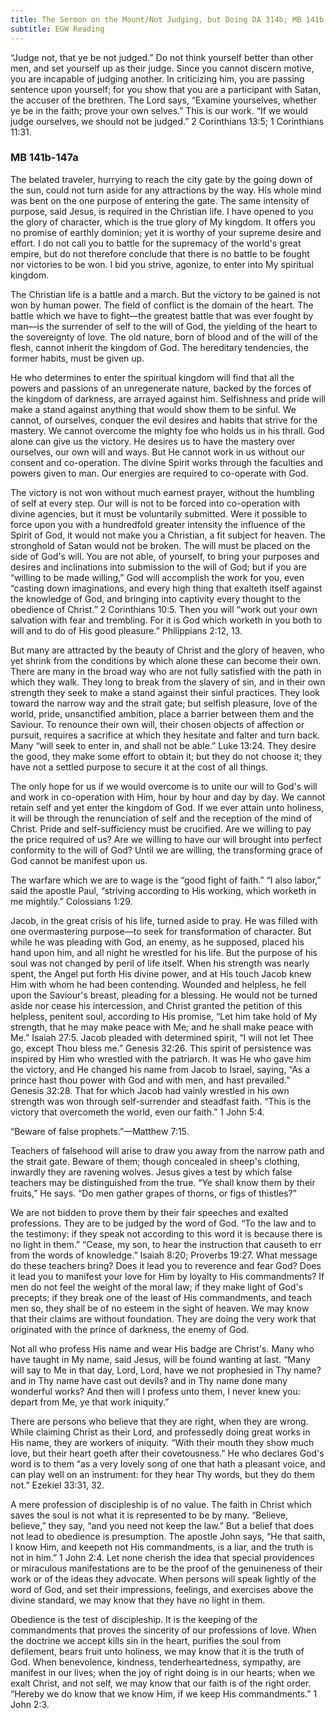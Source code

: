 ```yaml
---
title: The Sermon on the Mount/Not Judging, but Doing DA 314b; MB 141b-147a
subtitle: EGW Reading
---
```


“Judge not, that ye be not judged.” Do not think yourself better than other men, and set yourself up as their judge. Since you cannot discern motive, you are incapable of judging another. In criticizing him, you are passing sentence upon yourself; for you show that you are a participant with Satan, the accuser of the brethren. The Lord says, “Examine yourselves, whether ye be in the faith; prove your own selves.” This is our work. “If we would judge ourselves, we should not be judged.” 2 Corinthians 13:5; 1 Corinthians 11:31.

### MB 141b-147a

The belated traveler, hurrying to reach the city gate by the going down of the sun, could not turn aside for any attractions by the way. His whole mind was bent on the one purpose of entering the gate. The same intensity of purpose, said Jesus, is required in the Christian life. I have opened to you the glory of character, which is the true glory of My kingdom. It offers you no promise of earthly dominion; yet it is worthy of your supreme desire and effort. I do not call you to battle for the supremacy of the world's great empire, but do not therefore conclude that there is no battle to be fought nor victories to be won. I bid you strive, agonize, to enter into My spiritual kingdom.

The Christian life is a battle and a march. But the victory to be gained is not won by human power. The field of conflict is the domain of the heart. The battle which we have to fight—the greatest battle that was ever fought by man—is the surrender of self to the will of God, the yielding of the heart to the sovereignty of love. The old nature, born of blood and of the will of the flesh, cannot inherit the kingdom of God. The hereditary tendencies, the former habits, must be given up.

He who determines to enter the spiritual kingdom will find that all the powers and passions of an unregenerate nature, backed by the forces of the kingdom of darkness, are arrayed against him. Selfishness and pride will make a stand against anything that would show them to be sinful. We cannot, of ourselves, conquer the evil desires and habits that strive for the mastery. We cannot overcome the mighty foe who holds us in his thrall. God alone can give us the victory. He desires us to have the mastery over ourselves, our own will and ways. But He cannot work in us without our consent and co-operation. The divine Spirit works through the faculties and powers given to man. Our energies are required to co-operate with God.

The victory is not won without much earnest prayer, without the humbling of self at every step. Our will is not to be forced into co-operation with divine agencies, but it must be voluntarily submitted. Were it possible to force upon you with a hundredfold greater intensity the influence of the Spirit of God, it would not make you a Christian, a fit subject for heaven. The stronghold of Satan would not be broken. The will must be placed on the side of God's will. You are not able, of yourself, to bring your purposes and desires and inclinations into submission to the will of God; but if you are “willing to be made willing,” God will accomplish the work for you, even “casting down imaginations, and every high thing that exalteth itself against the knowledge of God, and bringing into captivity every thought to the obedience of Christ.” 2 Corinthians 10:5. Then you will “work out your own salvation with fear and trembling. For it is God which worketh in you both to will and to do of His good pleasure.” Philippians 2:12, 13.

But many are attracted by the beauty of Christ and the glory of heaven, who yet shrink from the conditions by which alone these can become their own. There are many in the broad way who are not fully satisfied with the path in which they walk. They long to break from the slavery of sin, and in their own strength they seek to make a stand against their sinful practices. They look toward the narrow way and the strait gate; but selfish pleasure, love of the world, pride, unsanctified ambition, place a barrier between them and the Saviour. To renounce their own will, their chosen objects of affection or pursuit, requires a sacrifice at which they hesitate and falter and turn back. Many “will seek to enter in, and shall not be able.” Luke 13:24. They desire the good, they make some effort to obtain it; but they do not choose it; they have not a settled purpose to secure it at the cost of all things.

The only hope for us if we would overcome is to unite our will to God's will and work in co-operation with Him, hour by hour and day by day. We cannot retain self and yet enter the kingdom of God. If we ever attain unto holiness, it will be through the renunciation of self and the reception of the mind of Christ. Pride and self-sufficiency must be crucified. Are we willing to pay the price required of us? Are we willing to have our will brought into perfect conformity to the will of God? Until we are willing, the transforming grace of God cannot be manifest upon us.

The warfare which we are to wage is the “good fight of faith.” “I also labor,” said the apostle Paul, “striving according to His working, which worketh in me mightily.” Colossians 1:29.

Jacob, in the great crisis of his life, turned aside to pray. He was filled with one overmastering purpose—to seek for transformation of character. But while he was pleading with God, an enemy, as he supposed, placed his hand upon him, and all night he wrestled for his life. But the purpose of his soul was not changed by peril of life itself. When his strength was nearly spent, the Angel put forth His divine power, and at His touch Jacob knew Him with whom he had been contending. Wounded and helpless, he fell upon the Saviour's breast, pleading for a blessing. He would not be turned aside nor cease his intercession, and Christ granted the petition of this helpless, penitent soul, according to His promise, “Let him take hold of My strength, that he may make peace with Me; and he shall make peace with Me.” Isaiah 27:5. Jacob pleaded with determined spirit, “I will not let Thee go, except Thou bless me.” Genesis 32:26. This spirit of persistence was inspired by Him who wrestled with the patriarch. It was He who gave him the victory, and He changed his name from Jacob to Israel, saying, “As a prince hast thou power with God and with men, and hast prevailed.” Genesis 32:28. That for which Jacob had vainly wrestled in his own strength was won through self-surrender and steadfast faith. “This is the victory that overcometh the world, even our faith.” 1 John 5:4.

“Beware of false prophets.”—Matthew 7:15.

Teachers of falsehood will arise to draw you away from the narrow path and the strait gate. Beware of them; though concealed in sheep's clothing, inwardly they are ravening wolves. Jesus gives a test by which false teachers may be distinguished from the true. “Ye shall know them by their fruits,” He says. “Do men gather grapes of thorns, or figs of thistles?”

We are not bidden to prove them by their fair speeches and exalted professions. They are to be judged by the word of God. “To the law and to the testimony: if they speak not according to this word it is because there is no light in them.” “Cease, my son, to hear the instruction that causeth to err from the words of knowledge.” Isaiah 8:20; Proverbs 19:27. What message do these teachers bring? Does it lead you to reverence and fear God? Does it lead you to manifest your love for Him by loyalty to His commandments? If men do not feel the weight of the moral law; if they make light of God's precepts; if they break one of the least of His commandments, and teach men so, they shall be of no esteem in the sight of heaven. We may know that their claims are without foundation. They are doing the very work that originated with the prince of darkness, the enemy of God.

Not all who profess His name and wear His badge are Christ's. Many who have taught in My name, said Jesus, will be found wanting at last. “Many will say to Me in that day, Lord, Lord, have we not prophesied in Thy name? and in Thy name have cast out devils? and in Thy name done many wonderful works? And then will I profess unto them, I never knew you: depart from Me, ye that work iniquity.”

There are persons who believe that they are right, when they are wrong. While claiming Christ as their Lord, and professedly doing great works in His name, they are workers of iniquity. “With their mouth they show much love, but their heart goeth after their covetousness.” He who declares God's word is to them “as a very lovely song of one that hath a pleasant voice, and can play well on an instrument: for they hear Thy words, but they do them not.” Ezekiel 33:31, 32.

A mere profession of discipleship is of no value. The faith in Christ which saves the soul is not what it is represented to be by many. “Believe, believe,” they say, “and you need not keep the law.” But a belief that does not lead to obedience is presumption. The apostle John says, “He that saith, I know Him, and keepeth not His commandments, is a liar, and the truth is not in him.” 1 John 2:4. Let none cherish the idea that special providences or miraculous manifestations are to be the proof of the genuineness of their work or of the ideas they advocate. When persons will speak lightly of the word of God, and set their impressions, feelings, and exercises above the divine standard, we may know that they have no light in them.

Obedience is the test of discipleship. It is the keeping of the commandments that proves the sincerity of our professions of love. When the doctrine we accept kills sin in the heart, purifies the soul from defilement, bears fruit unto holiness, we may know that it is the truth of God. When benevolence, kindness, tenderheartedness, sympathy, are manifest in our lives; when the joy of right doing is in our hearts; when we exalt Christ, and not self, we may know that our faith is of the right order. “Hereby we do know that we know Him, if we keep His commandments.” 1 John 2:3.